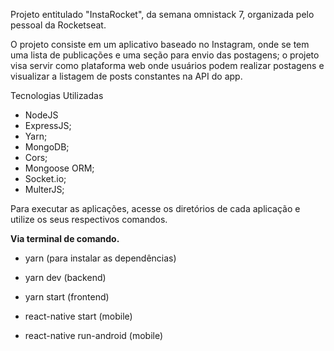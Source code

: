 Projeto entitulado "InstaRocket", da semana omnistack 7, organizada pelo pessoal da Rocketseat.

O projeto consiste em um aplicativo baseado no Instagram, onde se tem uma lista de publicações e uma seção para envio das postagens; o projeto visa servir como plataforma web onde usuários podem realizar postagens e visualizar a listagem de posts constantes na API do app.


Tecnologias Utilizadas

 - NodeJS
 - ExpressJS;
 - Yarn;
 - MongoDB;
 - Cors;
 - Mongoose ORM;
 - Socket.io;
 - MulterJS;

<p>Para executar as aplicações, acesse os diretórios de cada aplicação e utilize os seus respectivos comandos. 

**Via terminal de comando.**

 - yarn (para instalar as dependências)
 
 - yarn dev (backend)
 
 - yarn start (frontend)

 - react-native start (mobile)
 - react-native run-android (mobile)</p>
